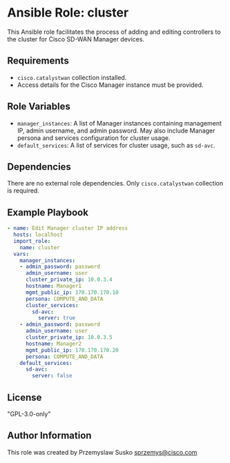 Ansible Role: cluster
=========

This Ansible role facilitates the process of adding and editing controllers to the cluster for Cisco SD-WAN Manager devices.

Requirements
------------

- `cisco.catalystwan` collection installed.
- Access details for the Cisco Manager instance must be provided.

Role Variables
--------------
- `manager_instances`: A list of Manager instances containing management IP, admin username, and admin password. May also include Manager persona and services configuration for cluster usage.
- `default_services`: A list of services for cluster usage, such as `sd-avc`.

Dependencies
------------

There are no external role dependencies. Only `cisco.catalystwan` collection is required.

Example Playbook
----------------

```yaml
- name: Edit Manager cluster IP address
  hosts: localhost
  import_role:
    name: cluster
  vars:
    manager_instances:
    - admin_password: password
      admin_username: user
      cluster_private_ip: 10.0.3.4
      hostname: Manager1
      mgmt_public_ip: 170.170.170.10
      persona: COMPUTE_AND_DATA
      cluster_services:
        sd-avc:
          server: true
    - admin_password: password
      admin_username: user
      cluster_private_ip: 10.0.3.5
      hostname: Manager2
      mgmt_public_ip: 170.170.170.20
      persona: COMPUTE_AND_DATA
    default_services:
      sd-avc:
        server: false
```

## License

"GPL-3.0-only"

## Author Information

This role was created by Przemyslaw Susko <sprzemys@cisco.com>
